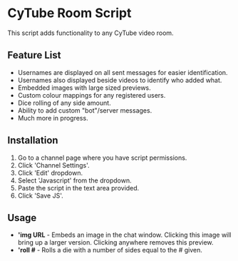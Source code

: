 # CyTube Room Script

This script adds functionality to any CyTube video room. 

## Feature List
- Usernames are displayed on all sent messages for easier identification.
- Usernames also displayed beside videos to identify who added what.
- Embedded images with large sized previews.
- Custom colour mappings for any registered users.
- Dice rolling of any side amount.
- Ability to add custom "bot"/server messages.
- Much more in progress.

## Installation
1. Go to a channel page where you have script permissions.
2. Click 'Channel Settings'.
3. Click 'Edit' dropdown.
4. Select 'Javascript' from the dropdown.
5. Paste the script in the text area provided.
6. Click 'Save JS'.

## Usage

- **'img URL** - Embeds an image in the chat window. Clicking this image will bring up a larger version. Clicking anywhere removes this preview.
- **'roll #** - Rolls a die with a number of sides equal to the # given.
